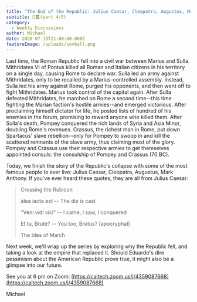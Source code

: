 ```yaml
---
title: "The End of the Republic: Julius Caesar, Cleopatra, Augustus, Mark Anthony"
subtitle: 🦅🏛️(part 4/5)
category:
  - Weekly Discussions
author: Michael
date: 2020-07-15T21:00:00.000Z
featureImage: /uploads/sovball.png
---
```

Last time, the Roman Republic fell into a civil war between Marius and Sulla. Mithridates VI of Pontus killed all Roman and Italian citizens in his territory on a single day, causing Rome to declare war. Sulla led an army against Mithridates, only to be recalled by a Marius-controlled assembly. Instead, Sulla led his army against Rome, purged his opponents, and then went off to fight Mithridates. Marius took control of the capital again. After Sulla defeated Mithridates, he marched on Rome a second time--this time fighting the Marian faction's hostile armies--and emerged victorious. After proclaiming himself dictator for life, he posted lists of hundred of his enemies in the forum, promising to reward anyone who killed them. After Sulla's death, Pompey conquered the rich lands of Syria and Asia Minor, doubling Rome's revenues. Crassus, the richest man in Rome, put down Spartacus' slave rebellion--only for Pompey to swoop in and kill the scattered remnants of the slave army, thus claiming most of the glory. Pompey and Crassus use their respective armies to get themselves appointed consuls: the consulship of Pompey and Crassus (70 BC).



Today, we finish the story of the Republic's collapse with some of the most famous people to ever live: Julius Caesar, Cleopatra, Augustus, Mark Anthony. If you've ever heard these quotes, they are all from Julius Caesar:



> Crossing the Rubicon
>
> ālea iacta est -- The die is cast
>
> "Veni vidi vici" -- I came, I saw, I conquered
>
> Et tu, Brute? -- You too, Brutus? \[apocryphal]
>
> The Ides of March
>
>

Next week, we'll wrap up the series by exploring why the Republic fell, and taking a look at the empire that replaced it. Should Eduardo's dire pessimism about the American Republic prove true, it might also be a glimpse into our future.





See you at 6 pm on Zoom: [https://caltech.zoom.us/​j/4359087668](https://caltech.zoom.us/j/4359087668)



Michael